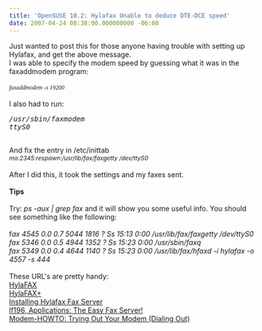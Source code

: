 ```yaml
---
title: 'OpenSUSE 10.2: Hylafax Unable to deduce DTE-DCE speed'
date: 2007-04-24 08:38:00.000000000 -06:00
---
```

Just wanted to post this for those anyone having trouble with setting up Hylafax, and get the above message.<br />I was able to specify the modem speed by guessing what it was in the faxaddmodem program:<br /><br /><span style="font-style: italic;font-family:georgia;" ><span style="font-size:85%;">faxaddmodem -s 19200</span><br /><br /></span>I also had to run:<br /><pre style="font-style: italic;">/usr/sbin/faxmodem ttyS0<br /><br /></pre>And fix the entry in /etc/inittab<br /><span style="font-size:85%;"><span style="font-style: italic;">mo:2345:respawn:/usr/lib/fax/faxgetty /dev/ttyS0</span></span><br /><br />After I did this, it took the settings and my faxes sent.<br /><br /><span style="font-weight: bold;">Tips<br /><br /></span>Try: <span style="font-style: italic;">ps -aux | grep fax</span>  and it will show you some useful info.  You should see something like the following:<br /><br />f<span style="font-style: italic;">ax       4545  0.0  0.7   5044  1816 ?        Ss   15:13   0:00 /usr/lib/fax/faxgetty /dev/ttyS0</span><br /><span style="font-style: italic;">fax       5346  0.0  0.5   4944  1352 ?        Ss   15:23   0:00 /usr/sbin/faxq</span><br /><span style="font-style: italic;">fax       5349  0.0  0.4   4644  1140 ?        Ss   15:23   0:00 /usr/lib/fax/hfaxd -i hylafax -o 4557 -s 444</span><br /><span style="font-style: italic;"></span><br />These URL's are pretty handy:<br /><a href="http://linux.cudeso.be/linuxdoc/hylafax.php">HylaFAX</a><br /><a href="http://hylafax.sourceforge.net/">HylaFAX+</a><br /><a href="http://brneurosci.org/linuxsetup24.html">Installing Hylafax Fax Server</a><br /><a href="http://www.linuxfocus.org/English/March2001/article196.shtml">lf196, Applications: The Easy Fax Server!</a><br /><a href="http://tldp.org/HOWTO/Modem-HOWTO-11.html">Modem-HOWTO: Trying Out Your Modem (Dialing Out)</a>
